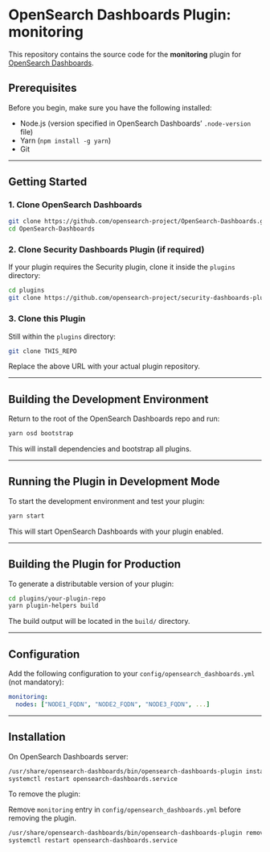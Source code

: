 # OpenSearch Dashboards Plugin: monitoring

This repository contains the source code for the **monitoring** plugin for [OpenSearch Dashboards](https://github.com/opensearch-project/OpenSearch-Dashboards).

## Prerequisites

Before you begin, make sure you have the following installed:

- Node.js (version specified in OpenSearch Dashboards’ `.node-version` file)
- Yarn (`npm install -g yarn`)
- Git

---

## Getting Started

### 1. Clone OpenSearch Dashboards

```bash
git clone https://github.com/opensearch-project/OpenSearch-Dashboards.git
cd OpenSearch-Dashboards
````

### 2. Clone Security Dashboards Plugin (if required)

If your plugin requires the Security plugin, clone it inside the `plugins` directory:

```bash
cd plugins
git clone https://github.com/opensearch-project/security-dashboards-plugin.git
```

### 3. Clone this Plugin

Still within the `plugins` directory:

```bash
git clone THIS_REPO
```

Replace the above URL with your actual plugin repository.

---

## Building the Development Environment

Return to the root of the OpenSearch Dashboards repo and run:

```bash
yarn osd bootstrap
```

This will install dependencies and bootstrap all plugins.

---

## Running the Plugin in Development Mode

To start the development environment and test your plugin:

```bash
yarn start
```

This will start OpenSearch Dashboards with your plugin enabled.

---

## Building the Plugin for Production

To generate a distributable version of your plugin:

```bash
cd plugins/your-plugin-repo
yarn plugin-helpers build
```

The build output will be located in the `build/` directory.

---

## Configuration

Add the following configuration to your `config/opensearch_dashboards.yml` (not mandatory):

```yaml
monitoring:
  nodes: ["NODE1_FQDN", "NODE2_FQDN", "NODE3_FQDN", ...]
```

---

## Installation

On OpenSearch Dashboards server:

```bash
/usr/share/opensearch-dashboards/bin/opensearch-dashboards-plugin install file://ZIP_FILE_PATH --allow-root
systemctl restart opensearch-dashboards.service
```

To remove the plugin:

Remove `monitoring` entry in `config/opensearch_dashboards.yml` before removing the plugin.

```bash
/usr/share/opensearch-dashboards/bin/opensearch-dashboards-plugin remove monitoring --allow-root
systemctl restart opensearch-dashboards.service
```
